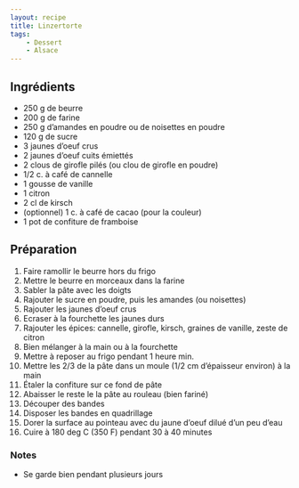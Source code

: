 ```yaml
---
layout: recipe
title: Linzertorte
tags:
    - Dessert
    - Alsace
---
```


## Ingrédients

* 250 g de beurre
* 200 g de farine
* 250 g d’amandes en poudre ou de noisettes en poudre
* 120 g de sucre
* 3 jaunes d’oeuf crus
* 2 jaunes d’oeuf cuits émiettés
* 2 clous de girofle pilés (ou clou de girofle en poudre)
* 1/2 c. à café de cannelle
* 1 gousse de vanille
* 1 citron
* 2 cl de kirsch
* (optionnel) 1 c. à café de cacao (pour la couleur)
* 1 pot de confiture de framboise

## Préparation

1. Faire ramollir le beurre hors du frigo
2. Mettre le beurre en morceaux dans la farine
3. Sabler la pâte avec les doigts
4. Rajouter le sucre en poudre, puis les amandes (ou noisettes)
5. Rajouter les jaunes d’oeuf crus
6. Ecraser à la fourchette les jaunes durs
7. Rajouter les épices: cannelle, girofle, kirsch, graines de vanille, zeste de citron
8. Bien mélanger à la main ou à la fourchette
9. Mettre à reposer au frigo pendant 1 heure min.
10. Mettre les 2/3 de la pâte dans un moule (1/2 cm d’épaisseur environ) à la main
11. Étaler la confiture sur ce fond de pâte
12. Abaisser le reste le la pâte au rouleau (bien fariné)
13. Découper des bandes
14. Disposer les bandes en quadrillage
15. Dorer la surface au pointeau avec du jaune d’oeuf dilué d’un  peu d’eau
16. Cuire à 180 deg C (350 F) pendant 30 à 40 minutes

### Notes

* Se garde bien pendant plusieurs jours
